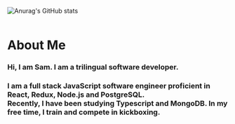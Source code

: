 <!-- ![Top Langs](https://github-readme-stats.vercel.app/api/top-langs/?username=samsumiya&hide=html&layout=compact)
 -->

![Anurag's GitHub stats](https://github-readme-stats.vercel.app/api?username=samsumiya&show_icons=true&theme=dracula)

<img src="" alt='' >

<h1>About Me</h1>  
<h3>Hi, I am Sam. I am a trilingual software developer.</h3>
<h3>I am a full stack JavaScript software engineer proficient in React, Redux, Node.js and PostgreSQL. <br>Recently, I have been studying Typescript and MongoDB. In my free time, I train and compete in kickboxing.</h3>

